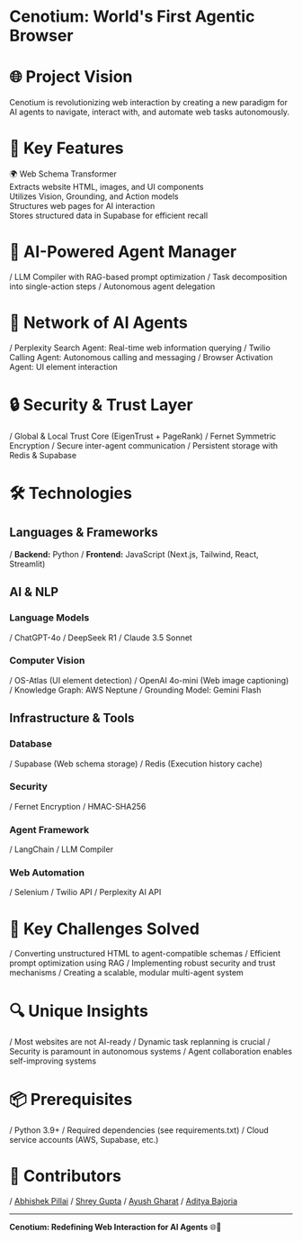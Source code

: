 # Cenotium: World's First Agentic Browser

# 🌐 Project Vision
Cenotium is revolutionizing web interaction by creating a new paradigm for AI agents to navigate, interact with, and automate web tasks autonomously.

# 🚀 Key Features
  🌍 Web Schema Transformer  
  Extracts website HTML, images, and UI components  
  Utilizes Vision, Grounding, and Action models  
  Structures web pages for AI interaction  
  Stores structured data in Supabase for efficient recall

# 🤖 AI-Powered Agent Manager
/ LLM Compiler with RAG-based prompt optimization
/ Task decomposition into single-action steps
/ Autonomous agent delegation

# 🔗 Network of AI Agents
/ Perplexity Search Agent: Real-time web information querying
/ Twilio Calling Agent: Autonomous calling and messaging
/ Browser Activation Agent: UI element interaction

# 🔒 Security & Trust Layer
/ Global & Local Trust Core (EigenTrust + PageRank)
/ Fernet Symmetric Encryption
/ Secure inter-agent communication
/ Persistent storage with Redis & Supabase

# 🛠️ Technologies

## Languages & Frameworks
/ **Backend:** Python
/ **Frontend:** JavaScript (Next.js, Tailwind, React, Streamlit)

## AI & NLP
### Language Models
/ ChatGPT-4o
/ DeepSeek R1
/ Claude 3.5 Sonnet

### Computer Vision
/ OS-Atlas (UI element detection)
/ OpenAI 4o-mini (Web image captioning)
/ Knowledge Graph: AWS Neptune
/ Grounding Model: Gemini Flash

## Infrastructure & Tools
### Database
/ Supabase (Web schema storage)
/ Redis (Execution history cache)

### Security
/ Fernet Encryption
/ HMAC-SHA256

### Agent Framework
/ LangChain
/ LLM Compiler

### Web Automation
/ Selenium
/ Twilio API
/ Perplexity AI API

# 🚧 Key Challenges Solved
/ Converting unstructured HTML to agent-compatible schemas
/ Efficient prompt optimization using RAG
/ Implementing robust security and trust mechanisms
/ Creating a scalable, modular multi-agent system

# 🔍 Unique Insights
/ Most websites are not AI-ready
/ Dynamic task replanning is crucial
/ Security is paramount in autonomous systems
/ Agent collaboration enables self-improving systems

# 📦 Prerequisites
/ Python 3.9+
/ Required dependencies (see requirements.txt)
/ Cloud service accounts (AWS, Supabase, etc.)

# 🤝 Contributors
/ <a href="https://github.com/abhipi" target="_blank">Abhishek Pillai</a>
/ <a href="https://github.com/Shrey1306" target="_blank">Shrey Gupta</a>
/ <a href="https://github.com/ayushgharat" target="_blank">Ayush Gharat</a>
/ <a href="https://github.com/Bajo-Adi" target="_blank">Aditya Bajoria</a>

---

**Cenotium: Redefining Web Interaction for AI Agents** 🌐🤖
